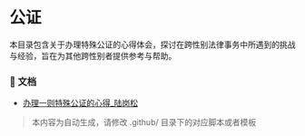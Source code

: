 # 公证

本目录包含关于办理特殊公证的心得体会，探讨在跨性别法律事务中所遇到的挑战与经验，旨在为其他跨性别者提供参考与帮助。


### 📄 文档

- [办理一则特殊公证的心得_陆岗松](办理一则特殊公证的心得_陆岗松_page.md)

> 本内容为自动生成，请修改 .github/ 目录下的对应脚本或者模板
